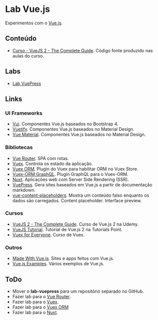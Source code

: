 # Lab Vue.js

Experimentos com o [Vue.js](https://vuejs.org).

## Conteúdo

* [Curso - VueJS 2 - The Complete Guide](curso-vuejs-2-the-complete-guide/readme.md). Código fonte produzido nas aulas do curso.

## Labs

* [Lab VuePress](lab-vuepress/readme.md)

## Links

### UI Frameworks

* [Vui](http://vui-kit.com). Componentes Vue.js baseados no Bootstrap 4.
* [Vuetify](https://vuetifyjs.com). Componentes Vue.js baseados no Material Design.
* [Vue Material](https://vuematerial.io). Componentes Vue.js baseados no Material Design.

### Bibliotecas

* [Vue Router](https://router.vuejs.org). SPA com rotas.
* [Vuex](https://vuex.vuejs.org). Controla os estado da aplicação.
* [Vuex ORM](https://vuex-orm.github.io/vuex-orm). Plugin do Vuex para habilitar ORM no Vuex Store.
* [Vuex-ORM GraphQL](https://vuex-orm.github.io/vuex-orm-graphql). Plugin GraphQL para o Vuex-ORM.
* [Nuxt](https://nuxtjs.org). Aplicações web com Server Side Rendering (SSR).
* [VuePress](https://vuepress.vuejs.org). Gera sites baseados em Vue.js a partir de documentação markdown.
* [vue-content-placeholders](https://github.com/michalsnik/vue-content-placeholders). Mostra um conteúdo falso enquanto os dados são carregados. Content placeholder. Interface preview.

### Cursos

* [VueJS 2 - The Complete Guide](https://www.udemy.com/vuejs-2-the-complete-guide). Curso de Vue.js 2 na Udemy.
* [VueJS Tutorial](https://www.tutorialspoint.com/vuejs). Tutorial de Vue.js 2 na Tutorials Point.
* [Vuex for Everyone](https://vueschool.io/courses/vuex-for-everyone). Curso de Vuex.

### Outros

* [Made With Vue.js](https://madewithvuejs.com). Sites e apps feitos com Vue.js.
* [Vue.js Examples](https://vuejsexamples.com). Vários exemplos de Vue.js.

## ToDo

* Mover o **lab-vuepress** para um repositório separado no GitHub.
* Fazer lab para o [Vue Router](https://router.vuejs.org).
* Fazer lab para o [Vuex](https://vuex.vuejs.org).
* Fazer lab para o [Vuex ORM](https://vuex-orm.github.io/vuex-orm)
* Fazer lab para o [Nuxt](https://nuxtjs.org).